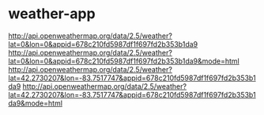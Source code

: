 # weather-app
http://api.openweathermap.org/data/2.5/weather?lat=0&lon=0&appid=678c210fd5987df1f697fd2b353b1da9 
http://api.openweathermap.org/data/2.5/weather?lat=0&lon=0&appid=678c210fd5987df1f697fd2b353b1da9&mode=html 
http://api.openweathermap.org/data/2.5/weather?lat=42.2730207&lon=-83.7517747&appid=678c210fd5987df1f697fd2b353b1da9 
http://api.openweathermap.org/data/2.5/weather?lat=42.2730207&lon=-83.7517747&appid=678c210fd5987df1f697fd2b353b1da9&mode=html
